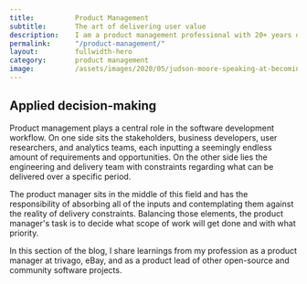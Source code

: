 ```yaml
---
title: 			Product Management
subtitle: 		The art of delivering user value
description: 	I am a product management professional with 20+ years of experience. Here are some best practices I've picked up along the way
permalink: 		"/product-management/"
layout: 		fullwidth-hero
category: 		product management
image: 			/assets/images/2020/05/judson-moore-speaking-at-becoming-ebay-in-berlin.jpg
---
```


## Applied decision-making

Product management plays a central role in the software development workflow. On one side sits the stakeholders, business developers, user researchers, and analytics teams, each inputting a seemingly endless amount of requirements and opportunities. On the other side lies the engineering and delivery team with constraints regarding what can be delivered over a specific period. 

The product manager sits in the middle of this field and has the responsibility of absorbing all of the inputs and contemplating them against the reality of delivery constraints. Balancing those elements, the product manager's task is to decide what scope of work will get done and with what priority.

In this section of the blog, I share learnings from my profession as a product manager at trivago, eBay, and as a product lead of other open-source and community software projects.